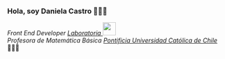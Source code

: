 ### Hola, soy Daniela Castro 👩🏻‍💻

<p><em> Front End Developer  <a href="https://www.laboratoria.la/"> Laboratoria </a><img src="https://avatars.githubusercontent.com/u/7280695?s=200&v=4" width="30"></br>
Profesora de Matemática Básica <a href="https://www.uc.cl/">Pontificia Universidad Católica de Chile </a> </em> 👩🏻‍🏫 </p>


